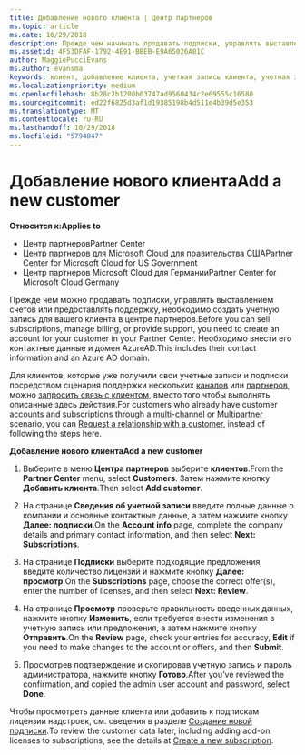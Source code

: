 ```yaml
---
title: Добавление нового клиента | Центр партнеров
ms.topic: article
ms.date: 10/29/2018
description: Прежде чем начинать продавать подписки, управлять выставлением счетов или предоставлять поддержку, необходимо зарегистрировать клиента в Центре партнеров. Необходимо внести его контактные данные и домен AzureAD.
ms.assetid: 4F53DFAF-1792-4E91-BBEB-E9A65026A81C
author: MaggiePucciEvans
ms.author: evansma
keywords: клиент, добавление клиента, учетная запись клиента, учетная запись клиента в Центре партнеров, клиенты, добавление клиентов, создание учетной записи клиента
ms.localizationpriority: medium
ms.openlocfilehash: 8b28c2b1200b03747ad9560434c2e69555c16580
ms.sourcegitcommit: ed22f6825d3af1d19385198b4d511e4b39d5e353
ms.translationtype: MT
ms.contentlocale: ru-RU
ms.lasthandoff: 10/29/2018
ms.locfileid: "5794847"
---
```

# <a name="add-a-new-customer"></a><span data-ttu-id="712cd-105">Добавление нового клиента</span><span class="sxs-lookup"><span data-stu-id="712cd-105">Add a new customer</span></span>

**<span data-ttu-id="712cd-106">Относится к:</span><span class="sxs-lookup"><span data-stu-id="712cd-106">Applies to</span></span>**

-  <span data-ttu-id="712cd-107">Центр партнеров</span><span class="sxs-lookup"><span data-stu-id="712cd-107">Partner Center</span></span>
-  <span data-ttu-id="712cd-108">Центр партнеров для Microsoft Cloud для правительства США</span><span class="sxs-lookup"><span data-stu-id="712cd-108">Partner Center for Microsoft Cloud for US Government</span></span>
-  <span data-ttu-id="712cd-109">Центр партнеров Microsoft Cloud для Германии</span><span class="sxs-lookup"><span data-stu-id="712cd-109">Partner Center for Microsoft Cloud Germany</span></span>


<span data-ttu-id="712cd-110">Прежде чем можно продавать подписки, управлять выставлением счетов или предоставлять поддержку, необходимо создать учетную запись для вашего клиента в центре партнеров.</span><span class="sxs-lookup"><span data-stu-id="712cd-110">Before you can sell subscriptions, manage billing, or provide support, you need to create an account for your customer in your Partner  Center.</span></span> <span data-ttu-id="712cd-111">Необходимо внести его контактные данные и домен AzureAD.</span><span class="sxs-lookup"><span data-stu-id="712cd-111">This includes their contact information and an Azure AD domain.</span></span>

<span data-ttu-id="712cd-112">Для клиентов, которые уже получили свои учетные записи и подписки посредством сценария поддержки нескольких [каналов](multichannel.md) или [партнеров](multipartner.md), можно [запросить связь с клиентом](request-a-relationship-with-a-customer.md), вместо того чтобы выполнять описанные здесь действия.</span><span class="sxs-lookup"><span data-stu-id="712cd-112">For customers who already have customer accounts and subscriptions through a [multi-channel](multichannel.md) or [Multipartner](multipartner.md) scenario, you can [Request a relationship with a customer](request-a-relationship-with-a-customer.md), instead of following the steps here.</span></span>

**<span data-ttu-id="712cd-113">Добавление нового клиента</span><span class="sxs-lookup"><span data-stu-id="712cd-113">Add a new customer</span></span>**

1.  <span data-ttu-id="712cd-114">Выберите в меню **Центра партнеров** выберите **клиентов**.</span><span class="sxs-lookup"><span data-stu-id="712cd-114">From the **Partner Center** menu, select **Customers**.</span></span> <span data-ttu-id="712cd-115">Затем нажмите кнопку **Добавить клиента**.</span><span class="sxs-lookup"><span data-stu-id="712cd-115">Then select **Add customer**.</span></span>

2.  <span data-ttu-id="712cd-116">На странице **Сведения об учетной записи** введите полные данные о компании и основные контактные данные, а затем нажмите кнопку **Далее: подписки**.</span><span class="sxs-lookup"><span data-stu-id="712cd-116">On the **Account info** page, complete the company details and primary contact information, and then select **Next: Subscriptions**.</span></span>

3.  <span data-ttu-id="712cd-117">На странице **Подписки** выберите подходящие предложения, введите количество лицензий и нажмите кнопку **Далее: просмотр**.</span><span class="sxs-lookup"><span data-stu-id="712cd-117">On the **Subscriptions** page, choose the correct offer(s), enter the number of licenses, and then select **Next: Review**.</span></span>

4.  <span data-ttu-id="712cd-118">На странице **Просмотр** проверьте правильность введенных данных, нажмите кнопку **Изменить**, если требуется внести изменения в учетную запись или предложения, а затем нажмите кнопку **Отправить**.</span><span class="sxs-lookup"><span data-stu-id="712cd-118">On the **Review** page, check your entries for accuracy, **Edit** if you need to make changes to the account or offers, and then **Submit**.</span></span>

5.  <span data-ttu-id="712cd-119">Просмотрев подтверждение и скопировав учетную запись и пароль администратора, нажмите кнопку **Готово**.</span><span class="sxs-lookup"><span data-stu-id="712cd-119">After you’ve reviewed the confirmation, and copied the admin user account and password, select **Done**.</span></span>

<span data-ttu-id="712cd-120">Чтобы просмотреть данные клиента или добавить к подпискам лицензии надстроек, см. сведения в разделе [Создание новой подписки](create-a-new-subscription.md).</span><span class="sxs-lookup"><span data-stu-id="712cd-120">To review the customer data later, including adding add-on licenses to subscriptions, see the details at [Create a new subscription](create-a-new-subscription.md).</span></span>

 

 



